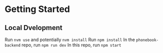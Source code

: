 # Getting Started

## Local Dvelopment
Run `nvm use` and potentially `nvm install`
Run `npm install`
In the `phonebook-backend` repo, run `npm run dev`
In this repo, run `npm start`
